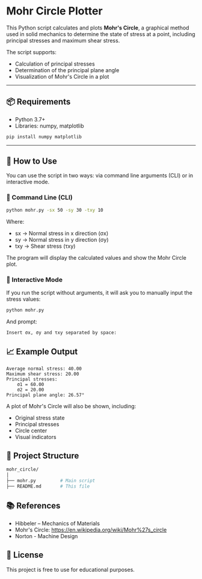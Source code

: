 # Mohr Circle Plotter

This Python script calculates and plots **Mohr's Circle**, a graphical method used in solid mechanics to determine the state of stress at a point, including principal stresses and maximum shear stress.

The script supports:
- Calculation of principal stresses
- Determination of the principal plane angle
- Visualization of Mohr's Circle in a plot

---

## 📦 Requirements

- Python 3.7+
- Libraries: numpy, matplotlib

```bash
pip install numpy matplotlib
```
---
## 🚀 How to Use
You can use the script in two ways: via command line arguments (CLI) or in interactive mode.

### 🔧 Command Line (CLI)
```bash
python mohr.py -sx 50 -sy 30 -txy 10
```
Where:

- sx → Normal stress in x direction (σx)
- sy → Normal stress in y direction (σy)
- txy → Shear stress (τxy)

The program will display the calculated values and show the Mohr Circle plot.

### 👤 Interactive Mode
If you run the script without arguments, it will ask you to manually input the stress values:
```bash
python mohr.py
```
And prompt:
```plaintext
Insert σx, σy and τxy separated by space:
```

## 📈 Example Output
```plaintext
Average normal stress: 40.00
Maximum shear stress: 20.00
Principal stresses:
    σ1 = 60.00
    σ2 = 20.00
Principal plane angle: 26.57°
```
A plot of Mohr's Circle will also be shown, including:

- Original stress state
- Principal stresses
- Circle center
- Visual indicators

## 📁 Project Structure
```bash
mohr_circle/
│
├── mohr.py         # Main script
├── README.md       # This file
```

## 📚 References
- Hibbeler – Mechanics of Materials
- Mohr's Circle: https://en.wikipedia.org/wiki/Mohr%27s_circle
- Norton - Machine Design

## 📄 License
This project is free to use for educational purposes.